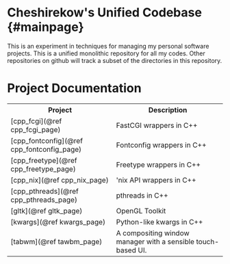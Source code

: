 Cheshirekow's Unified Codebase   {#mainpage}
=========

This is an experiment in techniques for managing my personal software projects.
This is a unified monolithic repository for all my codes. Other repositories on
github will track a subset of the directories in this repository. 

Project Documentation
=========


<table>
<tr>
  <th>Project</th>
  <th>Description</th>
</tr>
<tr>
  <td>[cpp_fcgi](@ref cpp_fcgi_page)</td>
  <td>FastCGI wrappers in C++</td>
</tr>
<tr>
  <td>[cpp_fontconfig](@ref cpp_fontconfig_page)</td>
  <td>Fontconfig wrappers in C++</td>
</tr>
<tr>
  <td>[cpp_freetype](@ref cpp_freetype_page)</td>
  <td>Freetype wrappers in C++</td>
</tr>
<tr>
  <td>[cpp_nix](@ref cpp_nix_page)</td>
  <td>'nix API wrappers in C++</td>
</tr>
<tr>
  <td>[cpp_pthreads](@ref cpp_pthreads_page)</td>
  <td>pthreads in C++</td>
</tr>
<tr>
  <td>[gltk](@ref gltk_page)</td>
  <td> OpenGL Toolkit </td>
</tr>
<tr>
  <td>[kwargs](@ref kwargs_page)</td>
  <td> Python-like kwargs in C++</td>
</tr>
<tr>
  <td>[tabwm](@ref tawbm_page)</td>
  <td> A compositing window manager with a sensible touch-based UI. </td>
</tr>
</td>


